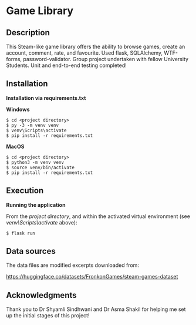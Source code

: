 # Game Library

## Description
This Steam-like game library offers the ability to browse games, create an account, comment, rate, and favourite. Used flask, SQLAlchemy, WTF-forms, password-validator. Group project undertaken with fellow University Students. Unit and end-to-end testing completed!

## Installation

**Installation via requirements.txt**

**Windows**
```shell
$ cd <project directory>
$ py -3 -m venv venv
$ venv\Scripts\activate
$ pip install -r requirements.txt
```

**MacOS**
```shell
$ cd <project directory>
$ python3 -m venv venv
$ source venv/bin/activate
$ pip install -r requirements.txt
```

## Execution

**Running the application**

From the *project directory*, and within the activated virtual environment (see *venv\Scripts\activate* above):

````shell
$ flask run
```` 

## Data sources

The data files are modified excerpts downloaded from:

https://huggingface.co/datasets/FronkonGames/steam-games-dataset

## Acknowledgments
Thank you to Dr Shyamli Sindhwani and Dr Asma Shakil for helping me set up the initial stages of this project!



